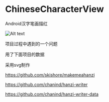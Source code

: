 # ChineseCharacterView
Android汉字笔画描红

![Alt text]("./image/example.gif")

项目过程中遇到的一个问题

用了下面项目的数据

采用svg制作

https://github.com/skishore/makemeahanzi

https://github.com/chanind/hanzi-writer

https://github.com/chanind/hanzi-writer-data

